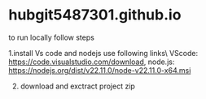 # hubgit5487301.github.io

to run locally follow steps

1.install Vs code and nodejs use following links\ 
  VScode: <a href="https://code.visualstudio.com/download">https://code.visualstudio.com/download</a>, 
  node.js: <a href="https://nodejs.org/dist/v22.11.0/node-v22.11.0-x64.msi">https://nodejs.org/dist/v22.11.0/node-v22.11.0-x64.msi</a>
  
2. download and exctract project zip
